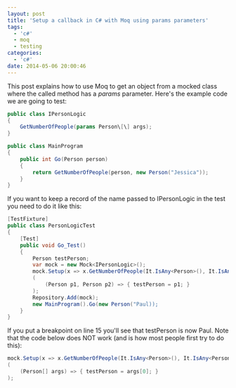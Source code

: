 ```yaml
---
layout: post
title: 'Setup a callback in C# with Moq using params parameters'
tags:
  - 'c#'
  - moq
  - testing
categories:
  - 'c#'
date: 2014-05-06 20:00:46
---
```


This post explains how to use Moq to get an object from a mocked class where the called method has a _params_ parameter. Here's the example code we are going to test:

```csharp
public class IPersonLogic
{
    GetNumberOfPeople(params Person\[\] args);
}

public class MainProgram
{
    public int Go(Person person)
    {
        return GetNumberOfPeople(person, new Person("Jessica"));
    }
}
```

If you want to keep a record of the name passed to IPersonLogic in the test you need to do it like this:

```csharp
[TestFixture]
public class PersonLogicTest
{
    [Test]
    public void Go_Test()
    {
        Person testPerson;
        var mock = new Mock<IPersonLogic>();
        mock.Setup(x => x.GetNumberOfPeople(It.IsAny<Person>(), It.IsAny<Person>())).Callback
        (
            (Person p1, Person p2) => { testPerson = p1; }
        );
        Repository.Add(mock);
        new MainProgram().Go(new Person("Paul));
    }
}
```

If you put a breakpoint on line 15 you'll see that testPerson is now Paul. Note that the code below does NOT work (and is how most people first try to do this):

```csharp
mock.Setup(x => x.GetNumberOfPeople(It.IsAny<Person>(), It.IsAny<Person>())).Callback
(
    (Person[] args) => { testPerson = args[0]; }
);
```
